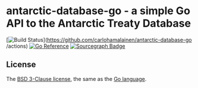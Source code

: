 # antarctic-database-go - a simple Go API to the Antarctic Treaty Database

[![Build Status](https://github.com/carlohamalainen/antarctic-database-go/actions/workflows/test.yml/badge.svg?branch=master)](https://github.com/carlohamalainen/antarctic-database-go /actions)
[![Go Reference](https://pkg.go.dev/badge/github.com/carlohamalainen/antarctic-database-go.svg)](https://pkg.go.dev/github.com/carlohamalainen/antarctic-database-go)
[![Sourcegraph Badge](https://sourcegraph.com/github.com/carlohamalainen/antarctic-database-go/-/badge.svg)](https://sourcegraph.com/github.com/carlohamalainen/antarctic-database-go?badge)

## License

The [BSD 3-Clause license][bsd], the same as the [Go language][golic].

[bsd]: https://opensource.org/licenses/BSD-3-Clause
[golic]: https://go.dev/LICENSE